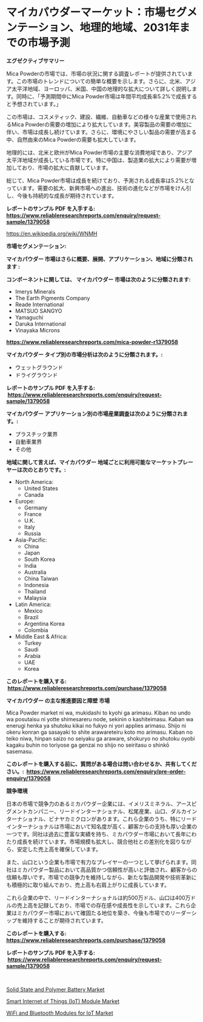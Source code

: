 <p><h1>マイカパウダーマーケット：市場セグメンテーション、地理的地域、2031年までの市場予測</h1></p><p><strong>エグゼクティブサマリー</strong></p>
<p><p>Mica Powderの市場では、市場の状況に関する調査レポートが提供されています。この市場のトレンドについての簡単な概要を示します。さらに、北米、アジア太平洋地域、ヨーロッパ、米国、中国の地理的な拡大について詳しく説明します。同時に、「予測期間中にMica Powder市場は年間平均成長率5.2%で成長すると予想されています。」</p><p>この市場は、コスメティック、建設、繊維、自動車などの様々な産業で使用されるMica Powderの需要の増加により拡大しています。美容製品の需要の増加に伴い、市場は成長し続けています。さらに、環境にやさしい製品の需要が高まる中、自然由来のMica Powderの需要も拡大しています。</p><p>地理的には、北米と欧州がMica Powder市場の主要な消費地域であり、アジア太平洋地域が成長している市場です。特に中国は、製造業の拡大により需要が増加しており、市場の拡大に貢献しています。</p><p>総じて、Mica Powder市場は成長を続けており、予測される成長率は5.2%となっています。需要の拡大、新興市場への進出、技術の進化などが市場をけん引し、今後も持続的な成長が期待されています。</p></p>
<p><strong>レポートのサンプル PDF を入手する: <a href="https://www.reliableresearchreports.com/enquiry/request-sample/1379058">https://www.reliableresearchreports.com/enquiry/request-sample/1379058</a></strong></p>
<p><a href="https://en.wikipedia.org/wiki/WNMH">https://en.wikipedia.org/wiki/WNMH</a></p>
<p><strong>市場セグメンテーション:</strong></p>
<p><strong> マイカパウダー 市場はさらに概要、展開、アプリケーション、地域に分類されます :</strong></p>
<p><strong>コンポーネントに関しては、 マイカパウダー 市場は次のように分類されます: &nbsp;</strong></p>
<p><ul><li>Imerys Minerals</li><li>The Earth Pigments Company</li><li>Reade International</li><li>MATSUO SANGYO</li><li>Yamaguchi</li><li>Daruka International</li><li>Vinayaka Microns</li></ul></p>
<p><strong><a href="https://www.reliableresearchreports.com/mica-powder-r1379058">https://www.reliableresearchreports.com/mica-powder-r1379058</a></strong></p>
<p><strong> マイカパウダー タイプ別の市場分析は次のように分類されます。:</strong></p>
<p><ul><li>ウェットグラウンド</li><li>ドライグラウンド</li></ul></p>
<p><strong>レポートのサンプル PDF を入手する: &nbsp;<a href="https://www.reliableresearchreports.com/enquiry/request-sample/1379058">https://www.reliableresearchreports.com/enquiry/request-sample/1379058</a></strong></p>
<p><strong> マイカパウダー アプリケーション別の市場産業調査は次のように分類されます。:</strong></p>
<p><ul><li>プラスチック業界</li><li>自動車業界</li><li>その他</li></ul></p>
<p><strong>地域に関して言えば、マイカパウダー 地域ごとに利用可能なマーケットプレーヤーは次のとおりです。:</strong></p>
<p><ul>
    <li>
        North America:
        <ul>
            <li>United States</li>
            <li>Canada</li>
        </ul>
    </li>
    <li>
        Europe:
        <ul>
            <li>Germany</li>
            <li>France</li>
            <li>U.K.</li>
            <li>Italy</li>
            <li>Russia</li>
        </ul>
    </li>
    <li>
        Asia-Pacific:
        <ul>
            <li>China</li>
            <li>Japan</li>
            <li>South Korea</li>
            <li>India</li>
            <li>Australia</li>
            <li>China Taiwan</li>
            <li>Indonesia</li>
            <li>Thailand</li>
            <li>Malaysia</li>
        </ul>
    </li>
    <li>
        Latin America:
        <ul>
            <li>Mexico</li>
            <li>Brazil</li>
            <li>Argentina Korea</li>
            <li>Colombia</li>
        </ul>
    </li>
    <li>
        Middle East & Africa:
        <ul>
            <li>Turkey</li>
            <li>Saudi</li>
            <li>Arabia</li>
            <li>UAE</li>
            <li>Korea</li>
        </ul>
    </li>
    </ul></p>
<p><strong>このレポートを購入する: &nbsp;<a href="https://www.reliableresearchreports.com/purchase/1379058">https://www.reliableresearchreports.com/purchase/1379058</a></strong></p>
<p><strong>マイカパウダー の主な推進要因と障壁 市場</strong></p>
<p><p>Mica Powder market ni wa, mukidashi to kyohi ga arimasu. Kiban no undo wa posutaisu ni yotte shimesareru node, sekinin o kashiteimasu. Kaban wa enerugi henka ya shutoku kikai no fukyo ni yori applies arimasu. Shijo ni okeru konran ga sasayaki to shite arawareteiru koto mo arimasu. Kaban no teiko niwa, hinpan saizo no seiyaku ga araware, shokuryo no shutoku oyobi kagaku buhin no toriyose ga genzai no shijo no seiritasu o shinkō sasemasu.</p></p>
<p><strong>このレポートを購入する前に、質問がある場合は問い合わせるか、共有してください。:&nbsp; <a href="https://www.reliableresearchreports.com/enquiry/pre-order-enquiry/1379058">https://www.reliableresearchreports.com/enquiry/pre-order-enquiry/1379058</a></strong></p>
<p><strong>競争環境</strong></p>
<p><p>日本の市場で競争力のあるミカパウダー企業には、イメリスミネラル、アースピグメントカンパニー、リードインターナショナル、松尾産業、山口、ダルカインターナショナル、ビナヤカミクロンがあります。これら企業のうち、特にリードインターナショナルは市場において知名度が高く、顧客からの支持も厚い企業の一つです。同社は過去に豊富な実績を持ち、ミカパウダー市場において長年にわたり成長を続けています。市場規模も拡大し、競合他社との差別化を図りながら、安定した売上高を確保しています。</p><p>また、山口という企業も市場で有力なプレイヤーの一つとして挙げられます。同社はミカパウダー製品において高品質かつ信頼性が高いと評価され、顧客からの信頼も厚いです。市場での競争力を維持しながら、新たな製品開発や技術革新にも積極的に取り組んでおり、売上高も右肩上がりに成長しています。</p><p>これら企業の中で、リードインターナショナルは約500万ドル、山口は400万ドルの売上高を記録しており、市場での存在感や成長性を示しています。これら企業はミカパウダー市場において確固たる地位を築き、今後も市場でのリーダーシップを維持することが期待されています。</p></p>
<p><strong>このレポートを購入する: &nbsp; <a href="https://www.reliableresearchreports.com/purchase/1379058">https://www.reliableresearchreports.com/purchase/1379058</a></strong></p>
<p><strong>レポートのサンプル PDF を入手する: &nbsp;<a href="https://www.reliableresearchreports.com/enquiry/request-sample/1379058">https://www.reliableresearchreports.com/enquiry/request-sample/1379058</a></strong><strong></strong></p>
<p>&nbsp;</p>
<p><p><a href="https://issuu.com/reportprime-2/docs/solid-state-and-polymer-battery-market-size-2030.p">Solid State and Polymer Battery Market</a></p><p><a href="https://github.com/ksleyeze/Market-Research-Report-List-1/blob/main/smart-internet-of-things-iot-module-market.md">Smart Internet of Things (IoT) Module Market</a></p><p><a href="https://github.com/hlspriggs/Market-Research-Report-List-1/blob/main/wifi-and-bluetooth-modules-for-iot-market.md">WiFi and Bluetooth Modules for IoT Market</a></p></p>